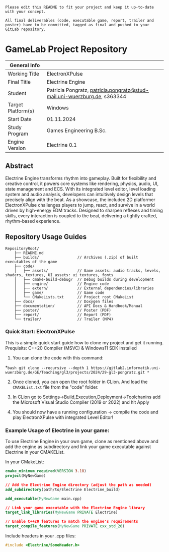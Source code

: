 `Please edit this README to fit your project and keep it up-to-date with your concept.`

`All final deliverables (code, executable game, report, trailer and poster) have to be committed, tagged as final and pushed to your GitLab repository.`

# GameLab Project Repository

|  General Info  | |
| ---|---|
| Working Title | ElectronXPulse |
| Final Title | Electrine Engine |
| Student | Patricia Pongratz, patricia.pongratz@stud-mail.uni-wuerzburg.de, s363344 |
| Target Platform(s) | Windows |
| Start Date | 01.11.2024 |
| Study Program | Games Engineering B.Sc.|
| Engine Version | Electrine 0.1 |

## Abstract

Electrine Engine transforms rhythm into gameplay. Built for flexibility and creative control, it powers core systems like rendering, physics, audio, UI, state management and ECS.
With its integrated level editor, level loading system and audio analysis, developers can intuitively design levels that precisely align with the beat.
As a showcase, the included 2D platformer ElectronXPulse challenges players to jump, react, and survive in a world driven by high-energy EDM tracks. Designed to sharpen reflexes and timing skills, every interaction is coupled to the beat, delivering a tightly crafted, rhythm-based experience.

## Repository Usage Guides

```
RepositoryRoot/
    ├── README.md           
    ├── builds/                 // Archives (.zip) of built executables of the game
    ├── code/
    │   ├── assets/             // Game assets: audio tracks, levels, shaders, textures, UI assets: ui textures, fonts 
    │   ├── cmake-build-debug/  // Debug builds during development
    │   ├── engine/             // Engine code
    │   ├── extern/             // External dependencies/libraries         
    │   ├── game/               // Game code
    │   └── CMakeLists.txt      // Project root CMakeList
    ├── docs/                   // Doxygen files  
    ├── documentation/          // API Docs & Handbook/Manual
    ├── poster/                 // Poster (PDF)
    ├── report/                 // Report (PDF)
    └── trailer/                // Trailer (MP4)
```

### Quick Start: ElectronXPulse

This is a simple quick start guide how to clone my project and get it running.
Prequisits: C++20 Compiler (MSVC) & Windows11 SDK installed

1. You can clone the code with this command:

*```bash
git clone --recursive --depth 1 https://gitlab2.informatik.uni-wuerzburg.de/GE/Teaching/gl3/projects/2024/29-gl3-pongratz.git
*```

2. Once cloned, you can open the root folder in CLion. And load the `CMAKEList.txt` file from the "code" folder.

3. In CLion go to Settings->Build,Execution,Deployment->Toolchanins add the Microsoft Visual Studio Compiler (2019 or 2022) and hit Apply

4. You should now have a running configuration -> compile the code and play ElectronXPulse with integrated Level Editor!

### Example Usage of Electrine in your game:
To use Electrine Engine in your own game, clone as mentioned above and add the engine as subdirectory and link your game executable against Electrine in your CMAKEList.

In your CMakeList:
```cmake
cmake_minimum_required(VERSION 3.18)
project(MyNewGame)

// Add the Electrine Engine directory (adjust the path as needed)
add_subdirectory(path/to/Electrine Electrine_build)

add_executable(MyNewGame main.cpp)

// Link your game executable with the Electrine Engine library
target_link_libraries(MyNewGame PRIVATE Electrine)

// Enable C++20 features to match the engine's requirements
target_compile_features(MyNewGame PRIVATE cxx_std_20)
```

Include headers in your .cpp files:
```cpp
#include <Electrine/SomeHeader.h>
```

